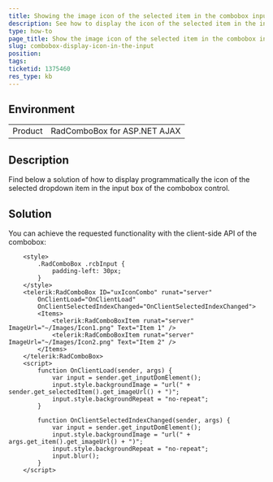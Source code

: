 ```yaml
---
title: Showing the image icon of the selected item in the combobox input 
description: See how to display the icon of the selected item in the input box of the combobox control - Telerik UI for ASP.NET AJAX
type: how-to
page_title: Show the image icon of the selected item in the combobox input 
slug: combobox-display-icon-in-the-input
position: 
tags: 
ticketid: 1375460
res_type: kb
---
```


## Environment
<table>
	<tbody>
		<tr>
			<td>Product</td>
			<td>RadComboBox for ASP.NET AJAX</td>
		</tr>
	</tbody>
</table>


## Description
Find below a solution of how to display programmatically the icon of the selected dropdown item in the input box of the combobox control.

## Solution
You can achieve the requested functionality with the client-side API of the combobox:

````ASP.NET
    <style>
        .RadComboBox .rcbInput {
            padding-left: 30px;
        }
    </style>
    <telerik:RadComboBox ID="uxIconCombo" runat="server"
        OnClientLoad="OnClientLoad"
        OnClientSelectedIndexChanged="OnClientSelectedIndexChanged">
        <Items>
            <telerik:RadComboBoxItem runat="server" ImageUrl="~/Images/Icon1.png" Text="Item 1" />
            <telerik:RadComboBoxItem runat="server" ImageUrl="~/Images/Icon2.png" Text="Item 2" />
        </Items>
    </telerik:RadComboBox>
    <script>
        function OnClientLoad(sender, args) {
            var input = sender.get_inputDomElement();
            input.style.backgroundImage = "url(" + sender.get_selectedItem().get_imageUrl() + ")";
            input.style.backgroundRepeat = "no-repeat";
        }

        function OnClientSelectedIndexChanged(sender, args) {
            var input = sender.get_inputDomElement();
            input.style.backgroundImage = "url(" + args.get_item().get_imageUrl() + ")";
            input.style.backgroundRepeat = "no-repeat";
            input.blur();
        }
    </script>
````
